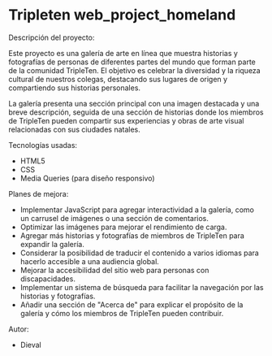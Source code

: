 # Tripleten web_project_homeland

Descripción del proyecto:

Este proyecto es una galería de arte en línea que muestra historias y fotografías de personas de diferentes partes del mundo que forman parte de la comunidad TripleTen. El objetivo es celebrar la diversidad y la riqueza cultural de nuestros colegas, destacando sus lugares de origen y compartiendo sus historias personales.

La galería presenta una sección principal con una imagen destacada y una breve descripción, seguida de una sección de historias donde los miembros de TripleTen pueden compartir sus experiencias y obras de arte visual relacionadas con sus ciudades natales.

Tecnologías usadas:

- HTML5
- CSS
- Media Queries (para diseño responsivo)

Planes de mejora:

- Implementar JavaScript para agregar interactividad a la galería, como un carrusel de imágenes o una sección de comentarios.
- Optimizar las imágenes para mejorar el rendimiento de carga.
- Agregar más historias y fotografías de miembros de TripleTen para expandir la galería.
- Considerar la posibilidad de traducir el contenido a varios idiomas para hacerlo accesible a una audiencia global.
- Mejorar la accesibilidad del sitio web para personas con discapacidades.
- Implementar un sistema de búsqueda para facilitar la navegación por las historias y fotografías.
- Añadir una sección de "Acerca de" para explicar el propósito de la galería y cómo los miembros de TripleTen pueden contribuir.

Autor:

- Dieval
